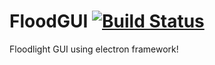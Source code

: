 # FloodGUI  [![Build Status](https://travis-ci.com/ermus19/floodgui.svg?token=JZERp3ng6S2a5pVRX2nz&branch=sprint-3)](https://travis-ci.com/ermus19/floodgui)
Floodlight GUI using electron framework!
